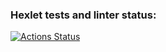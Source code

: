 ### Hexlet tests and linter status:
[![Actions Status](https://github.com/lisaCookie/python-project-83/actions/workflows/hexlet-check.yml/badge.svg)](https://github.com/lisaCookie/python-project-83/actions)